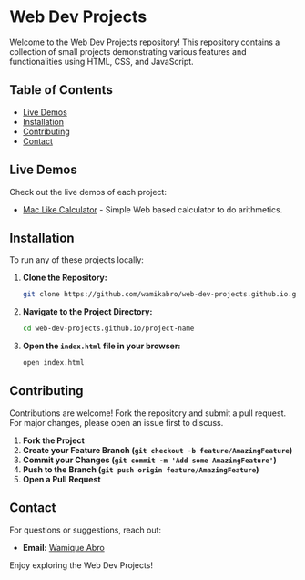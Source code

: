 # Web Dev Projects

Welcome to the Web Dev Projects repository! This repository contains a collection of small projects demonstrating various features and functionalities using HTML, CSS, and JavaScript.

## Table of Contents

- [Live Demos](#live-demos)
- [Installation](#installation)
- [Contributing](#contributing)
- [Contact](#contact)

## Live Demos

Check out the live demos of each project:

- [Mac Like Calculator](https://github.com/wamikabro/web-dev-projects.github.io.git/javascript-calculator) - Simple Web based calculator to do arithmetics.

## Installation

To run any of these projects locally:

1. **Clone the Repository:**
    ```bash
    git clone https://github.com/wamikabro/web-dev-projects.github.io.git
    ```
2. **Navigate to the Project Directory:**
    ```bash
    cd web-dev-projects.github.io/project-name
    ```
3. **Open the `index.html` file in your browser:**
    ```bash
    open index.html
    ```

## Contributing

Contributions are welcome! Fork the repository and submit a pull request. For major changes, please open an issue first to discuss.

1. **Fork the Project**
2. **Create your Feature Branch (`git checkout -b feature/AmazingFeature`)**
3. **Commit your Changes (`git commit -m 'Add some AmazingFeature'`)**
4. **Push to the Branch (`git push origin feature/AmazingFeature`)**
5. **Open a Pull Request**

## Contact

For questions or suggestions, reach out:
- **Email:** [Wamique Abro](mailto:wamikabro212@gmail.com)

Enjoy exploring the Web Dev Projects!
